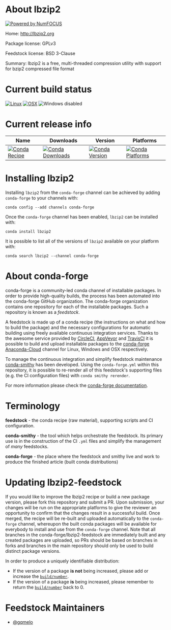 About lbzip2
============

[![Powered by NumFOCUS](https://img.shields.io/badge/powered%20by-NumFOCUS-orange.svg?style=flat&colorA=E1523D&colorB=007D8A)](http://numfocus.org)

Home: http://lbzip2.org

Package license: GPLv3

Feedstock license: BSD 3-Clause

Summary: lbzip2 is a free, multi-threaded compression utility with support for bzip2 compressed file format



Current build status
====================

[![Linux](https://img.shields.io/circleci/project/github/conda-forge/lbzip2-feedstock/master.svg?label=Linux)](https://circleci.com/gh/conda-forge/lbzip2-feedstock)
[![OSX](https://img.shields.io/travis/conda-forge/lbzip2-feedstock/master.svg?label=macOS)](https://travis-ci.org/conda-forge/lbzip2-feedstock)
![Windows disabled](https://img.shields.io/badge/Windows-disabled-lightgrey.svg)

Current release info
====================

| Name | Downloads | Version | Platforms |
| --- | --- | --- | --- |
| [![Conda Recipe](https://img.shields.io/badge/recipe-lbzip2-green.svg)](https://anaconda.org/conda-forge/lbzip2) | [![Conda Downloads](https://img.shields.io/conda/dn/conda-forge/lbzip2.svg)](https://anaconda.org/conda-forge/lbzip2) | [![Conda Version](https://img.shields.io/conda/vn/conda-forge/lbzip2.svg)](https://anaconda.org/conda-forge/lbzip2) | [![Conda Platforms](https://img.shields.io/conda/pn/conda-forge/lbzip2.svg)](https://anaconda.org/conda-forge/lbzip2) |

Installing lbzip2
=================

Installing `lbzip2` from the `conda-forge` channel can be achieved by adding `conda-forge` to your channels with:

```
conda config --add channels conda-forge
```

Once the `conda-forge` channel has been enabled, `lbzip2` can be installed with:

```
conda install lbzip2
```

It is possible to list all of the versions of `lbzip2` available on your platform with:

```
conda search lbzip2 --channel conda-forge
```


About conda-forge
=================

conda-forge is a community-led conda channel of installable packages.
In order to provide high-quality builds, the process has been automated into the
conda-forge GitHub organization. The conda-forge organization contains one repository
for each of the installable packages. Such a repository is known as a *feedstock*.

A feedstock is made up of a conda recipe (the instructions on what and how to build
the package) and the necessary configurations for automatic building using freely
available continuous integration services. Thanks to the awesome service provided by
[CircleCI](https://circleci.com/), [AppVeyor](https://www.appveyor.com/)
and [TravisCI](https://travis-ci.org/) it is possible to build and upload installable
packages to the [conda-forge](https://anaconda.org/conda-forge)
[Anaconda-Cloud](https://anaconda.org/) channel for Linux, Windows and OSX respectively.

To manage the continuous integration and simplify feedstock maintenance
[conda-smithy](https://github.com/conda-forge/conda-smithy) has been developed.
Using the ``conda-forge.yml`` within this repository, it is possible to re-render all of
this feedstock's supporting files (e.g. the CI configuration files) with ``conda smithy rerender``.

For more information please check the [conda-forge documentation](https://conda-forge.org/docs/).

Terminology
===========

**feedstock** - the conda recipe (raw material), supporting scripts and CI configuration.

**conda-smithy** - the tool which helps orchestrate the feedstock.
                   Its primary use is in the construction of the CI ``.yml`` files
                   and simplify the management of *many* feedstocks.

**conda-forge** - the place where the feedstock and smithy live and work to
                  produce the finished article (built conda distributions)


Updating lbzip2-feedstock
=========================

If you would like to improve the lbzip2 recipe or build a new
package version, please fork this repository and submit a PR. Upon submission,
your changes will be run on the appropriate platforms to give the reviewer an
opportunity to confirm that the changes result in a successful build. Once
merged, the recipe will be re-built and uploaded automatically to the
`conda-forge` channel, whereupon the built conda packages will be available for
everybody to install and use from the `conda-forge` channel.
Note that all branches in the conda-forge/lbzip2-feedstock are
immediately built and any created packages are uploaded, so PRs should be based
on branches in forks and branches in the main repository should only be used to
build distinct package versions.

In order to produce a uniquely identifiable distribution:
 * If the version of a package **is not** being increased, please add or increase
   the [``build/number``](https://conda.io/docs/user-guide/tasks/build-packages/define-metadata.html#build-number-and-string).
 * If the version of a package **is** being increased, please remember to return
   the [``build/number``](https://conda.io/docs/user-guide/tasks/build-packages/define-metadata.html#build-number-and-string)
   back to 0.

Feedstock Maintainers
=====================

* [@gqmelo](https://github.com/gqmelo/)

